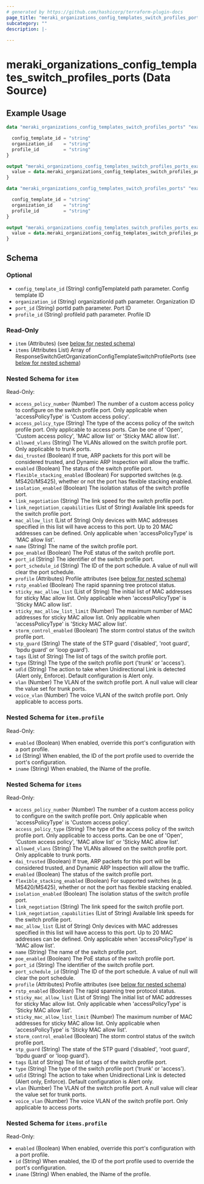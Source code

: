 ```yaml
---
# generated by https://github.com/hashicorp/terraform-plugin-docs
page_title: "meraki_organizations_config_templates_switch_profiles_ports Data Source - terraform-provider-meraki"
subcategory: ""
description: |-
  
---
```


# meraki_organizations_config_templates_switch_profiles_ports (Data Source)



## Example Usage

```terraform
data "meraki_organizations_config_templates_switch_profiles_ports" "example" {

  config_template_id = "string"
  organization_id    = "string"
  profile_id         = "string"
}

output "meraki_organizations_config_templates_switch_profiles_ports_example" {
  value = data.meraki_organizations_config_templates_switch_profiles_ports.example.items
}

data "meraki_organizations_config_templates_switch_profiles_ports" "example" {

  config_template_id = "string"
  organization_id    = "string"
  profile_id         = "string"
}

output "meraki_organizations_config_templates_switch_profiles_ports_example" {
  value = data.meraki_organizations_config_templates_switch_profiles_ports.example.item
}
```

<!-- schema generated by tfplugindocs -->
## Schema

### Optional

- `config_template_id` (String) configTemplateId path parameter. Config template ID
- `organization_id` (String) organizationId path parameter. Organization ID
- `port_id` (String) portId path parameter. Port ID
- `profile_id` (String) profileId path parameter. Profile ID

### Read-Only

- `item` (Attributes) (see [below for nested schema](#nestedatt--item))
- `items` (Attributes List) Array of ResponseSwitchGetOrganizationConfigTemplateSwitchProfilePorts (see [below for nested schema](#nestedatt--items))

<a id="nestedatt--item"></a>
### Nested Schema for `item`

Read-Only:

- `access_policy_number` (Number) The number of a custom access policy to configure on the switch profile port. Only applicable when 'accessPolicyType' is 'Custom access policy'.
- `access_policy_type` (String) The type of the access policy of the switch profile port. Only applicable to access ports. Can be one of 'Open', 'Custom access policy', 'MAC allow list' or 'Sticky MAC allow list'.
- `allowed_vlans` (String) The VLANs allowed on the switch profile port. Only applicable to trunk ports.
- `dai_trusted` (Boolean) If true, ARP packets for this port will be considered trusted, and Dynamic ARP Inspection will allow the traffic.
- `enabled` (Boolean) The status of the switch profile port.
- `flexible_stacking_enabled` (Boolean) For supported switches (e.g. MS420/MS425), whether or not the port has flexible stacking enabled.
- `isolation_enabled` (Boolean) The isolation status of the switch profile port.
- `link_negotiation` (String) The link speed for the switch profile port.
- `link_negotiation_capabilities` (List of String) Available link speeds for the switch profile port.
- `mac_allow_list` (List of String) Only devices with MAC addresses specified in this list will have access to this port. Up to 20 MAC addresses can be defined. Only applicable when 'accessPolicyType' is 'MAC allow list'.
- `name` (String) The name of the switch profile port.
- `poe_enabled` (Boolean) The PoE status of the switch profile port.
- `port_id` (String) The identifier of the switch profile port.
- `port_schedule_id` (String) The ID of the port schedule. A value of null will clear the port schedule.
- `profile` (Attributes) Profile attributes (see [below for nested schema](#nestedatt--item--profile))
- `rstp_enabled` (Boolean) The rapid spanning tree protocol status.
- `sticky_mac_allow_list` (List of String) The initial list of MAC addresses for sticky Mac allow list. Only applicable when 'accessPolicyType' is 'Sticky MAC allow list'.
- `sticky_mac_allow_list_limit` (Number) The maximum number of MAC addresses for sticky MAC allow list. Only applicable when 'accessPolicyType' is 'Sticky MAC allow list'.
- `storm_control_enabled` (Boolean) The storm control status of the switch profile port.
- `stp_guard` (String) The state of the STP guard ('disabled', 'root guard', 'bpdu guard' or 'loop guard').
- `tags` (List of String) The list of tags of the switch profile port.
- `type` (String) The type of the switch profile port ('trunk' or 'access').
- `udld` (String) The action to take when Unidirectional Link is detected (Alert only, Enforce). Default configuration is Alert only.
- `vlan` (Number) The VLAN of the switch profile port. A null value will clear the value set for trunk ports.
- `voice_vlan` (Number) The voice VLAN of the switch profile port. Only applicable to access ports.

<a id="nestedatt--item--profile"></a>
### Nested Schema for `item.profile`

Read-Only:

- `enabled` (Boolean) When enabled, override this port's configuration with a port profile.
- `id` (String) When enabled, the ID of the port profile used to override the port's configuration.
- `iname` (String) When enabled, the IName of the profile.



<a id="nestedatt--items"></a>
### Nested Schema for `items`

Read-Only:

- `access_policy_number` (Number) The number of a custom access policy to configure on the switch profile port. Only applicable when 'accessPolicyType' is 'Custom access policy'.
- `access_policy_type` (String) The type of the access policy of the switch profile port. Only applicable to access ports. Can be one of 'Open', 'Custom access policy', 'MAC allow list' or 'Sticky MAC allow list'.
- `allowed_vlans` (String) The VLANs allowed on the switch profile port. Only applicable to trunk ports.
- `dai_trusted` (Boolean) If true, ARP packets for this port will be considered trusted, and Dynamic ARP Inspection will allow the traffic.
- `enabled` (Boolean) The status of the switch profile port.
- `flexible_stacking_enabled` (Boolean) For supported switches (e.g. MS420/MS425), whether or not the port has flexible stacking enabled.
- `isolation_enabled` (Boolean) The isolation status of the switch profile port.
- `link_negotiation` (String) The link speed for the switch profile port.
- `link_negotiation_capabilities` (List of String) Available link speeds for the switch profile port.
- `mac_allow_list` (List of String) Only devices with MAC addresses specified in this list will have access to this port. Up to 20 MAC addresses can be defined. Only applicable when 'accessPolicyType' is 'MAC allow list'.
- `name` (String) The name of the switch profile port.
- `poe_enabled` (Boolean) The PoE status of the switch profile port.
- `port_id` (String) The identifier of the switch profile port.
- `port_schedule_id` (String) The ID of the port schedule. A value of null will clear the port schedule.
- `profile` (Attributes) Profile attributes (see [below for nested schema](#nestedatt--items--profile))
- `rstp_enabled` (Boolean) The rapid spanning tree protocol status.
- `sticky_mac_allow_list` (List of String) The initial list of MAC addresses for sticky Mac allow list. Only applicable when 'accessPolicyType' is 'Sticky MAC allow list'.
- `sticky_mac_allow_list_limit` (Number) The maximum number of MAC addresses for sticky MAC allow list. Only applicable when 'accessPolicyType' is 'Sticky MAC allow list'.
- `storm_control_enabled` (Boolean) The storm control status of the switch profile port.
- `stp_guard` (String) The state of the STP guard ('disabled', 'root guard', 'bpdu guard' or 'loop guard').
- `tags` (List of String) The list of tags of the switch profile port.
- `type` (String) The type of the switch profile port ('trunk' or 'access').
- `udld` (String) The action to take when Unidirectional Link is detected (Alert only, Enforce). Default configuration is Alert only.
- `vlan` (Number) The VLAN of the switch profile port. A null value will clear the value set for trunk ports.
- `voice_vlan` (Number) The voice VLAN of the switch profile port. Only applicable to access ports.

<a id="nestedatt--items--profile"></a>
### Nested Schema for `items.profile`

Read-Only:

- `enabled` (Boolean) When enabled, override this port's configuration with a port profile.
- `id` (String) When enabled, the ID of the port profile used to override the port's configuration.
- `iname` (String) When enabled, the IName of the profile.
